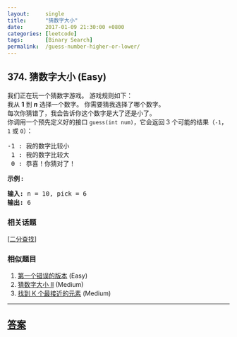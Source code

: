 ```yaml
---
layout:     single
title:      "猜数字大小"
date:       2017-01-09 21:30:00 +0800
categories: [leetcode]
tags:       [Binary Search]
permalink:  /guess-number-higher-or-lower/
---
```


## 374. 猜数字大小 (Easy)

<p>我们正在玩一个猜数字游戏。 游戏规则如下：<br>
我从&nbsp;<strong>1</strong>&nbsp;到&nbsp;<em><strong>n</strong></em>&nbsp;选择一个数字。 你需要猜我选择了哪个数字。<br>
每次你猜错了，我会告诉你这个数字是大了还是小了。<br>
你调用一个预先定义好的接口&nbsp;<code>guess(int num)</code>，它会返回 3 个可能的结果（<code>-1</code>，<code>1</code>&nbsp;或 <code>0</code>）：</p>

<pre>-1 : 我的数字比较小
 1 : 我的数字比较大
 0 : 恭喜！你猜对了！
</pre>

<p><strong>示例 :</strong></p>

<pre><strong>输入: </strong>n = 10, pick = 6
<strong>输出: </strong>6</pre>

### 相关话题
  [[二分查找](https://github.com/openset/leetcode/tree/master/tag/binary-search/README.md)]

### 相似题目
  1. [第一个错误的版本](/first-bad-version) (Easy)
  1. [猜数字大小 II](/guess-number-higher-or-lower-ii) (Medium)
  1. [找到 K 个最接近的元素](/find-k-closest-elements) (Medium)

---

## [答案](https://github.com/openset/leetcode/tree/master/problems/guess-number-higher-or-lower)
